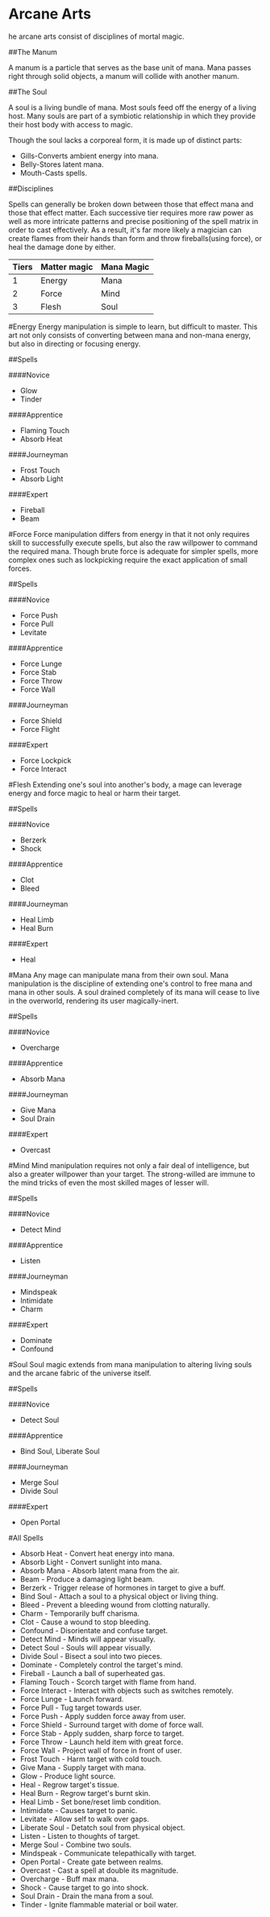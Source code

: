 # Arcane Arts
he arcane arts consist of disciplines of mortal magic.

##The Manum

A manum is a particle that serves as the base unit of mana. Mana passes right through solid objects, a manum will collide with another manum.  


##The Soul

A soul is a living bundle of mana. Most souls feed off the energy of a living host. Many souls are part of a symbiotic relationship in which they provide their host body with access to magic.

Though the soul lacks a corporeal form, it is made up of distinct parts:

- Gills-Converts ambient energy into mana.
- Belly-Stores latent mana.
- Mouth-Casts spells.


##Disciplines

Spells can generally be broken down between those that effect mana and those that effect matter. Each successive tier requires more raw power as well as more intricate patterns and precise positioning of the spell matrix in order to cast effectively. As a result, it's far more likely a magician can create flames from their hands than form and throw fireballs(using force), or heal the damage done by either.


|Tiers|Matter magic|Mana Magic|
|---|---|---|
|1|Energy|Mana|
|2|Force|Mind|
|3|Flesh|Soul|

#Energy
Energy manipulation is simple to learn, but difficult to master. This art not only consists of converting between mana and non-mana energy, but also in directing or focusing energy.

##Spells

####Novice
- Glow
- Tinder


####Apprentice
- Flaming Touch
- Absorb Heat


####Journeyman
- Frost Touch
- Absorb Light

####Expert
- Fireball
- Beam


#Force
Force manipulation differs from energy in that it not only requires skill to
successfully execute spells, but also the raw willpower to command the required
mana. Though brute force is adequate for simpler spells, more complex ones 
such as lockpicking require the exact application of small forces.


##Spells

####Novice
- Force Push
- Force Pull
- Levitate


####Apprentice
- Force Lunge
- Force Stab
- Force Throw
- Force Wall


####Journeyman
- Force Shield
- Force Flight

####Expert
- Force Lockpick
- Force Interact



#Flesh
Extending one's soul into another's body, a mage can leverage energy and
force magic to heal or harm their target.


##Spells

####Novice
- Berzerk
- Shock


####Apprentice
- Clot
- Bleed


####Journeyman
- Heal Limb
- Heal Burn

####Expert
- Heal



#Mana
Any mage can manipulate mana from their own soul. Mana manipulation is the 
discipline of extending one's control to free mana and mana in other souls.
A soul drained completely of its mana will cease to live in the overworld, 
rendering its user magically-inert.


##Spells

####Novice
- Overcharge


####Apprentice
- Absorb Mana


####Journeyman
- Give Mana
- Soul Drain

####Expert
- Overcast



#Mind
Mind manipulation requires not only a fair deal of intelligence, but also a greater willpower than your target. The strong-willed are immune to the mind tricks of even the most skilled mages of lesser will.


##Spells

####Novice
- Detect Mind


####Apprentice
- Listen


####Journeyman
- Mindspeak
- Intimidate
- Charm

####Expert
- Dominate
- Confound



#Soul
Soul magic extends from mana manipulation to altering living souls and the arcane fabric of the universe itself.


##Spells

####Novice
- Detect Soul


####Apprentice
- Bind Soul, Liberate Soul


####Journeyman
- Merge Soul
- Divide Soul

####Expert
- Open Portal




#All Spells

- Absorb Heat - Convert heat energy into mana.
- Absorb Light - Convert sunlight into mana.
- Absorb Mana - Absorb latent mana from the air.
- Beam - Produce a damaging light beam.
- Berzerk - Trigger release of hormones in target to give a buff.
- Bind Soul - Attach a soul to a physical object or living thing.
- Bleed - Prevent a bleeding wound from clotting naturally.
- Charm - Temporarily buff charisma.
- Clot - Cause a wound to stop bleeding.
- Confound - Disorientate and confuse target.
- Detect Mind - Minds will appear visually.
- Detect Soul - Souls will appear visually.
- Divide Soul - Bisect a soul into two pieces.
- Dominate - Completely control the target's mind.
- Fireball - Launch a ball of superheated gas.
- Flaming Touch - Scorch target with flame from hand.
- Force Interact - Interact with objects such as switches remotely.
- Force Lunge - Launch forward.
- Force Pull - Tug target towards user.
- Force Push - Apply sudden force away from user.
- Force Shield - Surround target with dome of force wall.
- Force Stab - Apply sudden, sharp force to target.
- Force Throw - Launch held item with great force.
- Force Wall - Project wall of force in front of user.
- Frost Touch - Harm target with cold touch.
- Give Mana - Supply target with mana.
- Glow - Produce light source.
- Heal - Regrow target's tissue.
- Heal Burn - Regrow target's burnt skin.
- Heal Limb - Set bone/reset limb condition.
- Intimidate - Causes target to panic.
- Levitate - Allow self to walk over gaps.
- Liberate Soul - Detatch soul from physical object.
- Listen - Listen to thoughts of target.
- Merge Soul - Combine two souls.
- Mindspeak - Communicate telepathically with target.
- Open Portal - Create gate between realms.
- Overcast - Cast a spell at double its magnitude.
- Overcharge - Buff max mana.
- Shock - Cause target to go into shock.
- Soul Drain - Drain the mana from a soul.
- Tinder - Ignite flammable material or boil water.



